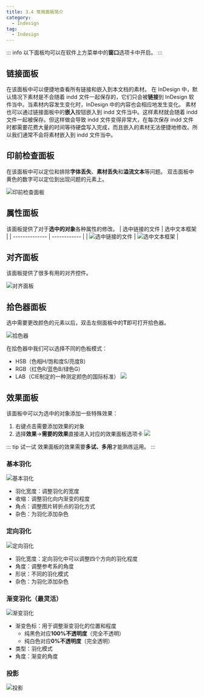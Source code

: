 ```yaml
---
title: 3.4 常用面板简介
category:
  - Indesign
tag:
  - Indesign
---
```


::: info
以下面板均可以在软件上方菜单中的**窗口**选项卡中开启。
:::

## 链接面板
在该面板中可以便捷地查看所有链接和嵌入到本文档的素材。
在 InDesign 中，默认情况下素材是不会随着 indd 文件一起保存的，它们只会被**链接**到 InDesign 软件当中。当素材内容发生变化时，InDesign 中的内容也会相应地发生变化。
素材也可以通过链接面板中的**嵌入**按钮嵌入到 indd 文件当中。这样素材就会随着 indd 文件一起被保存。但这样做会导致 indd 文件变得非常大，在每次保存 indd 文件时都需要花费大量的时间等待硬盘写入完成，而且嵌入的素材无法便捷地修改。所以我们通常不会将素材嵌入到 indd 文件当中。

## 印前检查面板
在该面板中可以定位和排除**字体丢失**、**素材丢失**和**溢流文本**等问题。
双击面板中黄色的数字可以定位到出现问题的元素上。

![印前检查面板](../data/Pastedimage20230501171751.png)

## 属性面板
该面板提供了对于**选中的对象**各种属性的修改。
| 选中链接的文件 | 选中文本框架 |
| -------------- | ------------ |
|  ![选中链接的文件](../data/Pastedimage20230809214525.png)  | ![选中文本框架](../data/Pastedimage20230809214558.png) |

## 对齐面板
该面板提供了很多有用的对齐控件。

![对齐面板](../data/Pastedimage20230502180115.png)

## 拾色器面板
选中需要更改颜色的元素以后，双击左侧面板中的**T**即可打开拾色器。

![拾色器](../data/Pastedimage20230502180300.png)

在拾色器中我们可以选择不同的色板模式：
- HSB（色相H/饱和度S/亮度B）
- RGB（红色R/蓝色B/绿色G）
- LAB（CIE制定的一种测定颜色的国际标准）
![](../data/Pastedimage20230502180614.png)

## 效果面板
该面板中可以为选中的对象添加一些特殊效果：
1. 右键点击需要添加效果的对象
2. 选择**效果**->**需要的效果**直接进入对应的效果面板选项卡
![](../data/Pastedimage20230809212613.png)

::: tip 试一试
效果面板的效果需要**多试、多用**才能熟练运用。
:::
### 基本羽化
![基本羽化](../data/Pastedimage20230809213014.png)

- 羽化宽度：调整羽化的宽度
- 收缩：调整羽化向内渐变的程度
- 角点：调整图片转折点的羽化方式
- 杂色：为羽化添加杂色

### 定向羽化
![定向羽化](../data/Pastedimage20230809213609.png)

- 羽化宽度：定向羽化中可以调整四个方向的羽化程度
- 角度：调整参考系的角度
- 形状：不同的羽化模式
- 杂色：为羽化添加杂色

### 渐变羽化（最灵活）
![渐变羽化](../data/Pastedimage20230809213955.png)

- 渐变色标：用于调整渐变羽化的位置和程度
    - 纯黑色对应**100%不透明度**（完全不透明）
    - 纯白色对应**0%不透明度**（完全透明）
- 类型：羽化模式
- 角度：渐变的角度

### 投影
![投影](../data/Pastedimage20230809214321.png)
